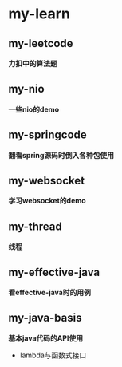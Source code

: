 # my-learn
## my-leetcode
**力扣中的算法题**

## my-nio
**一些nio的demo**

## my-springcode
**翻看spring源码时倒入各种包使用**

## my-websocket
**学习websocket的demo**

## my-thread
**线程**

## my-effective-java
**看effective-java时的用例**

## my-java-basis
**基本java代码的API使用**
- lambda与函数式接口